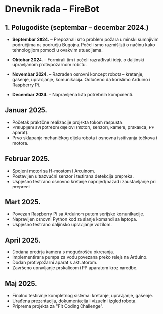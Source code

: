 # Dnevnik rada – FireBot

## 1. Polugodište (septembar – decembar 2024.)
- **Septembar 2024.** – Prepoznali smo problem požara u minski sumnjivim područjima na području Bugojna. Počeli smo razmišljati o načinu kako tehnologijom pomoći u ovakvim situacijama.

- **Oktobar 2024.** – Formirali tim i počeli razrađivati ideju o daljinski upravljanom protivpožarnom robotu.
 
- **Novembar 2024.** – Razrađen osnovni koncept robota – kretanje, gašenje, upravljanje, komunikacija. Odlučeno da koristimo Arduino i Raspberry Pi.

- **Decembar 2024.** – Napravljena lista potrebnih komponenti.

## Januar 2025.
- Početak praktične realizacije projekta tokom raspusta.
- Prikupljeni svi potrebni dijelovi (motori, senzori, kamere, prskalica, PP aparat).
- Prvo sklapanje mehaničkog dijela robota i osnovna ispitivanja točkova i motora.

## Februar 2025.
- Spojeni motori sa H-mostom i Arduinom.
- Postavljen ultrazvučni senzor i testirana detekcija prepreka.
- Uspješno testirano osnovno kretanje naprijed/nazad i zaustavljanje pri prepreci.


## Mart 2025.
- Povezan Raspberry Pi sa Arduinom putem serijske komunikacije.
- Napravljen osnovni Python kod za slanje komandi sa laptopa.
- Uspješno testirano daljinsko upravljanje vozilom.


## April 2025.
- Dodana prednja kamera s mogućnošću okretanja.
- Implementirana pumpa za vodu povezana preko releja na Arduino.
- Dodan protivpožarni aparat s aktuatorom.
- Završeno upravljanje prskalicom i PP aparatom kroz naredbe.


## Maj 2025.
- Finalno testiranje kompletnog sistema: kretanje, upravljanje, gašenje.
- Urađena prezentacija, dokumentacija i vizuelni izgled robota.
- Priprema projekta za "Fit Coding Challenge".




